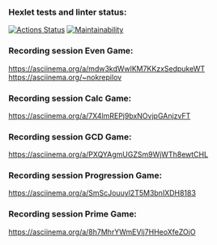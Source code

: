 ### Hexlet tests and linter status:
[![Actions Status](https://github.com/nokrepilov/frontend-project-44/actions/workflows/hexlet-check.yml/badge.svg)](https://github.com/nokrepilov/frontend-project-44/actions)
[![Maintainability](https://api.codeclimate.com/v1/badges/aa586024259c8782a108/maintainability)](https://codeclimate.com/github/nokrepilov/frontend-project-44/maintainability)

### Recording session Even Game:
https://asciinema.org/a/mdw3kdWwlKM7KKzxSedpukeWT
https://asciinema.org/~nokrepilov

### Recording session Calc Game:
 https://asciinema.org/a/7X4lmREPj9bxNOvjpGAnjzvFT

### Recording session GCD Game:
 https://asciinema.org/a/PXQYAgmUGZSm9WjWTh8ewtCHL

### Recording session Progression Game:
https://asciinema.org/a/SmScJouuyl2T5M3bnIXDH8183

### Recording session Prime Game:
https://asciinema.org/a/8h7MhrYWmEVlj7HHeoXfeZOjO